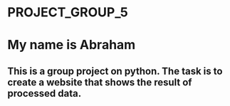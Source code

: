 # PROJECT_GROUP_5

# My name is Abraham

## This is a group project on python. The task is to create a website that shows the result of processed data.